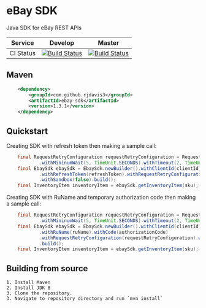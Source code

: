 # eBay SDK

Java SDK for eBay REST APIs

| Service   | Develop | Master |
|-----------|---------|--------|
| CI Status | [![Build Status](https://travis-ci.org/rjdavis3/ebay-sdk.svg?branch=develop)](https://travis-ci.org/rjdavis3/ebay-sdk) | [![Build Status](https://travis-ci.org/rjdavis3/ebay-sdk.svg?branch=master)](https://travis-ci.org/rjdavis3/ebay-sdk) |

## Maven
```xml
	<dependency>
	    <groupId>com.github.rjdavis3</groupId>
	    <artifactId>ebay-sdk</artifactId>
	    <version>1.3.1</version>
	</dependency>
```

## Quickstart
Creating SDK with refresh token then making a sample call:

```java
	final RequestRetryConfiguration requestRetryConfiguration = RequestRetryConfiguration.newBuilder()
			.withMininumWait(5, TimeUnit.SECONDS).withTimeout(2, TimeUnit.MINUTES).build();
	final EbaySdk ebaySdk = EbaySdk.newBuilder().withClientId(clientId).withClientSecret(clientSecret)
			.withRefreshToken(refreshToken).withRequestRetryConfiguration(requestRetryConfiguration)
			.withSandbox(false).build();
	final InventoryItem inventoryItem = ebaySdk.getInventoryItem(sku);
```

Creating SDK with RuName and temporary authorization code then making a sample call:

```java
	final RequestRetryConfiguration requestRetryConfiguration = RequestRetryConfiguration.newBuilder()
			.withMininumWait(5, TimeUnit.SECONDS).withTimeout(2, TimeUnit.MINUTES).build();
	final EbaySdk ebaySdk = EbaySdk.newBuilder().withClientId(clientId).withClientSecret(clientSecret)
			.withRuName(ruName).withCode(authorizationCode)
			.withRequestRetryConfiguration(requestRetryConfiguration).withSandbox(false)
			.build();
	final InventoryItem inventoryItem = ebaySdk.getInventoryItem(sku);
```

## Building from source

	1. Install Maven
	2. Install JDK 8
	3. Clone the repository.
	3. Navigate to repository directory and run `mvn install`

